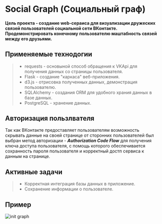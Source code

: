 # Social Graph (Социальный граф)
#### Цель проекта - cоздание web-сераиса для визуализации дружеских связей пользователей социальной сети ВКонтакте. Продемонстрировать конечному пользователю маштабность связей между его друзьями.

## Применяемые технодогии
> - requests - основыной способ обращения к VKApi для получения данных со страницы пользователя.
> - Flask - создание "каркаса" веб-приложения.
> - d3.js - отрисовка полученных данных, демонстрация пользователю.
> - SQLAlchemy - создания ORM для удобного храния данных в базе данных.
> - PostgreSQL - хранение данных.

## Авторизация пользлвателя
Так как ВКонтакте предоставляет пользователям возможность скрывать данные на своей странице от сторонних пользователей был выбран метод авторизации - ***Authorization Code Flow*** для получения ключа доступа пользователя, с помощь которого обеспечивается сохранность пароля пользователя и корректный достп сервиса к данным на странице.

## Активные задачи
> - Корректная интеграция базы данных в приложение.
> - Сохранение информации о пользователе.
## Пример

![init graph](https://github.com/bbshkkrll/social_graph/blob/main/social_graph/static/img/init.gif)
